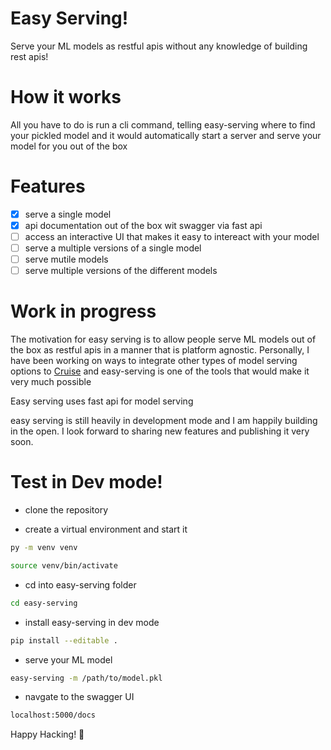 # Easy Serving!

Serve your ML models as restful apis without any knowledge of building rest apis!

# How it works

All you have to do is run a cli command, telling easy-serving where to find your pickled model and it would automatically start a server and serve your model for you out of the box

# Features

- [x] serve a single model
- [x] api documentation out of the box wit swagger via fast api
- [ ] access an interactive UI that makes it easy to intereact with your model
- [ ] serve a multiple versions of a single model
- [ ] serve mutile models
- [ ] serve multiple versions of the different models

# Work in progress

The motivation for easy serving is to allow people serve ML models out of the box as restful apis in a manner that is platform agnostic. Personally, I have been working on ways to integrate other types of model serving options to [Cruise](https://github.com/JesuFemi-O/Cruise) and easy-serving is one of the tools that would make it very much possible

Easy serving uses fast api for model serving

easy serving is still heavily in development mode and I am happily building in the open. I look forward to sharing new features and publishing it very soon.

# Test in Dev mode!

- clone the repository

- create a virtual environment and start it

```bash
py -m venv venv

source venv/bin/activate

```

- cd into easy-serving folder

```bash
cd easy-serving
```

- install easy-serving in dev mode

```bash
pip install --editable .
```

- serve your ML model

```bash
easy-serving -m /path/to/model.pkl
```

- navgate to the swagger UI

```bash
localhost:5000/docs
```

Happy Hacking! :rocket:

